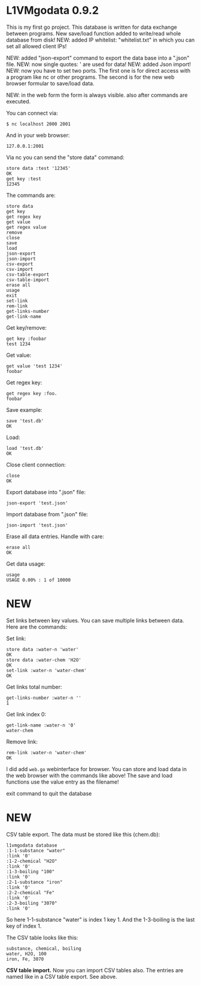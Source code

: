 L1VMgodata 0.9.2
================
This is my first go project.
This database is written for data exchange between programs.
New save/load function added to write/read whole database from disk!
NEW: added IP whitelist: "whitelist.txt" in which you can set all allowed client IPs!

NEW: added "json-export" command to export the data base into a ".json" file.
NEW: now single quotes: ' are used for data!
NEW: added Json import!
NEW: now you have to set two ports. The first one is for direct access with a program like nc or other programs.
The second is for the new web browser formular to save/load data.

NEW: in the web form the form is always visible. also after commands are executed.

You can connect via:

```
$ nc localhost 2000 2001
```

And in your web browser:

```
127.0.0.1:2001
```

Via nc you can send the "store data" command:

```
store data :test '12345'
OK
get key :test
12345
```

The commands are:

```
store data
get key
get regex key
get value
get regex value
remove
close
save
load
json-export
json-import
csv-export
csv-import
csv-table-export
csv-table-import
erase all
usage
exit
set-link
rem-link
get-links-number
get-link-name
```

Get key/remove:

```
get key :foobar
test 1234
```

Get value:

```
get value 'test 1234'
foobar
```

Get regex key:

```
get regex key :foo.
foobar
```

Save example:

```
save 'test.db'
OK
```

Load:

```
load 'test.db'
OK
```

Close client connection:

```
close
OK
```

Export database into ".json" file:

```
json-export 'test.json'
```

Import database from ".json" file:

```
json-import 'test.json'
```


Erase all data entries. Handle with care:

```
erase all
OK
```

Get data usage:

```
usage
USAGE 0.00% : 1 of 10000
```

NEW
===
Set links between key values. You can save multiple links between data.
Here are the commands:

Set link:

```
store data :water-n 'water'
OK
store data :water-chem 'H2O' 
OK
set-link :water-n 'water-chem'
OK
```

Get links total number:

```
get-links-number :water-n ''
1
```

Get link index 0:

```
get-link-name :water-n '0'
water-chem
``` 

Remove link:

```
rem-link :water-n 'water-chem'
OK
```

I did add ```web.go``` webinterface for browser.
You can store and load data in the web browser with the commands like above!
The save and load functions use the value entry as the filename!

exit command to quit the database

NEW
===
CSV table export. The data must be stored like this (chem.db):

```
l1vmgodata database
:1-1-substance "water"
:link '0'
:1-2-chemical "H2O"
:link '0'
:1-3-boiling "100"
:link '0'
:2-1-substance "iron"
:link '0'
:2-2-chemical "Fe"
:link '0'
:2-3-boiling "3070"
:link '0'

```
So here 1-1-substance "water" is index 1 key 1.
And the 1-3-boiling is the last key of index 1.

The CSV table looks like this:

```
substance, chemical, boiling
water, H2O, 100
iron, Fe, 3070
```

<b>CSV table import.</b>
Now you can import CSV tables also. The entries are named like in a CSV table export. See above. 

